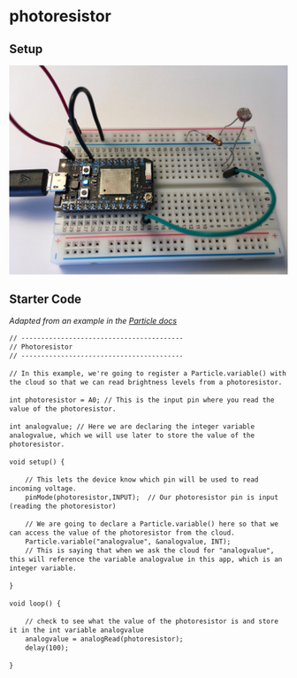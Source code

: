 # photoresistor

## Setup

![photo of setup](img/photocell.JPG)

## Starter Code

*Adapted from an example in the [Particle docs](https://docs.particle.io/guide/getting-started/examples/photon/#read-your-photoresistor-function-and-variable)*

``` c_cpp
// -----------------------------------------
// Photoresistor
// -----------------------------------------

// In this example, we're going to register a Particle.variable() with the cloud so that we can read brightness levels from a photoresistor.

int photoresistor = A0; // This is the input pin where you read the value of the photoresistor.

int analogvalue; // Here we are declaring the integer variable analogvalue, which we will use later to store the value of the photoresistor.

void setup() {

    // This lets the device know which pin will be used to read incoming voltage.
    pinMode(photoresistor,INPUT);  // Our photoresistor pin is input (reading the photoresistor)

    // We are going to declare a Particle.variable() here so that we can access the value of the photoresistor from the cloud.
    Particle.variable("analogvalue", &analogvalue, INT);
    // This is saying that when we ask the cloud for "analogvalue", this will reference the variable analogvalue in this app, which is an integer variable.

}

void loop() {

    // check to see what the value of the photoresistor is and store it in the int variable analogvalue
    analogvalue = analogRead(photoresistor);
    delay(100);
    
}
```
